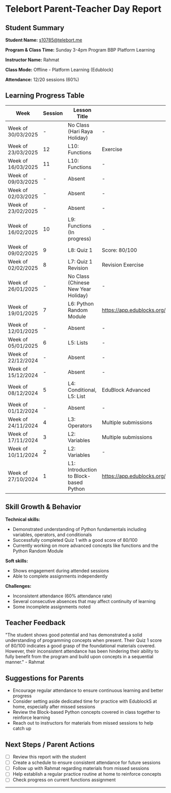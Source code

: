 # Telebort Parent-Teacher Day Report

## Student Summary

**Student Name:** s10785@telebort.me  

**Program & Class Time:** Sunday 3-4pm Program BBP Platform Learning  

**Instructor Name:** Rahmat

**Class Mode:** Offline - Platform Learning (Edublock)  

**Attendance:** 12/20 sessions (60%)  


## Learning Progress Table

| Week | Session | Lesson Title | Submission Link/Score | Progress Rating |
|------|---------|-------------|----------------------|-----------------|
| Week of 30/03/2025 | - | No Class (Hari Raya Holiday) | - | ☆☆☆☆☆ |
| Week of 23/03/2025 | 12 | L10: Functions | Exercise | ★★★☆☆ |
| Week of 16/03/2025 | 11 | L10: Functions | - | ★★★☆☆ |
| Week of 09/03/2025 | - | Absent | - | ★★★☆☆ |
| Week of 02/03/2025 | - | Absent | - | ★★★☆☆ |
| Week of 23/02/2025 | - | Absent | - | ★★★☆☆ |
| Week of 16/02/2025 | 10 | L9: Functions (In progress) | - | ★★★☆☆ |
| Week of 09/02/2025 | 9 | L8: Quiz 1 | Score: 80/100 | ★★★☆☆ |
| Week of 02/02/2025 | 8 | L7: Quiz 1 Revision | Revision Exercise | ★★★☆☆ |
| Week of 26/01/2025 | - | No Class (Chinese New Year Holiday) | - | ☆☆☆☆☆ |
| Week of 19/01/2025 | 7 | L6: Python Random Module | https://app.edublocks.org/project/saQ9f9XMC1Z0CZOjconXdAa9wUC3/IbkH8bggZ93Sbq1bV8lj | ★★★☆☆ |
| Week of 12/01/2025 | - | Absent | - | ☆☆☆☆☆ |
| Week of 05/01/2025 | 6 | L5: Lists | - | ★★★☆☆ |
| Week of 22/12/2024 | - | Absent | - | ☆☆☆☆☆ |
| Week of 15/12/2024 | - | Absent | - | ☆☆☆☆☆ |
| Week of 08/12/2024 | 5 | L4: Conditional, L5: List | EduBlock Advanced | ★★★★☆ |
| Week of 01/12/2024 | - | Absent | - | ☆☆☆☆☆ |
| Week of 24/11/2024 | 4 | L3: Operators | Multiple submissions | ★★★★☆ |
| Week of 17/11/2024 | 3 | L2: Variables | Multiple submissions | ★★★☆☆ |
| Week of 10/11/2024 | 2 | L2: Variables | - | ★★★☆☆ |
| Week of 27/10/2024 | 1 | L1: Introduction to Block-based Python | https://app.edublocks.org/project/saQ9f9XMC1Z0CZOjconXdAa9wUC3/1pzd3drLw01Quehnp7Z5 | ★★★☆☆ |

## Skill Growth & Behavior

**Technical skills:**
* Demonstrated understanding of Python fundamentals including variables, operators, and conditionals
* Successfully completed Quiz 1 with a good score of 80/100
* Currently working on more advanced concepts like functions and the Python Random Module

**Soft skills:**
* Shows engagement during attended sessions
* Able to complete assignments independently

**Challenges:**
* Inconsistent attendance (60% attendance rate)
* Several consecutive absences that may affect continuity of learning
* Some incomplete assignments noted

## Teacher Feedback

"The student shows good potential and has demonstrated a solid understanding of programming concepts when present. Their Quiz 1 score of 80/100 indicates a good grasp of the foundational materials covered. However, their inconsistent attendance has been hindering their ability to fully benefit from the program and build upon concepts in a sequential manner." - Rahmat

## Suggestions for Parents

* Encourage regular attendance to ensure continuous learning and better progress
* Consider setting aside dedicated time for practice with EdublockS at home, especially after missed sessions
* Review the Block-based Python concepts covered in class together to reinforce learning
* Reach out to instructors for materials from missed sessions to help catch up

## Next Steps / Parent Actions

* [ ] Review this report with the student
* [ ] Create a schedule to ensure consistent attendance for future sessions
* [ ] Follow up with Rahmat regarding materials from missed sessions
* [ ] Help establish a regular practice routine at home to reinforce concepts
* [ ] Check progress on current functions assignment

---
